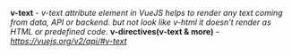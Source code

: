 **v-text** - *v-text attribute element in VueJS helps to render any text coming from data, API or backend.
but not look like v-html it doesn't render as HTML or predefined code*.
**v-directives(v-text & more)** - *https://vuejs.org/v2/api/#v-text*
